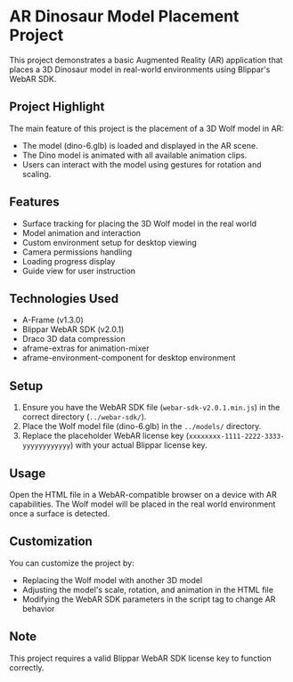 # AR Dinosaur Model Placement Project

This project demonstrates a basic Augmented Reality (AR) application that places a 3D Dinosaur model in real-world environments using Blippar's WebAR SDK.

## Project Highlight

The main feature of this project is the placement of a 3D Wolf model in AR:
- The model (dino-6.glb) is loaded and displayed in the AR scene.
- The Dino model is animated with all available animation clips.
- Users can interact with the model using gestures for rotation and scaling.

## Features

- Surface tracking for placing the 3D Wolf model in the real world
- Model animation and interaction
- Custom environment setup for desktop viewing
- Camera permissions handling
- Loading progress display
- Guide view for user instruction

## Technologies Used

- A-Frame (v1.3.0)
- Blippar WebAR SDK (v2.0.1)
- Draco 3D data compression
- aframe-extras for animation-mixer
- aframe-environment-component for desktop environment

## Setup

1. Ensure you have the WebAR SDK file (`webar-sdk-v2.0.1.min.js`) in the correct directory (`../webar-sdk/`).
2. Place the Wolf model file (dino-6.glb) in the `../models/` directory.
3. Replace the placeholder WebAR license key (`xxxxxxxx-1111-2222-3333-yyyyyyyyyyyy`) with your actual Blippar license key.

## Usage

Open the HTML file in a WebAR-compatible browser on a device with AR capabilities. The Wolf model will be placed in the real world environment once a surface is detected.

## Customization

You can customize the project by:
- Replacing the Wolf model with another 3D model
- Adjusting the model's scale, rotation, and animation in the HTML file
- Modifying the WebAR SDK parameters in the script tag to change AR behavior

## Note

This project requires a valid Blippar WebAR SDK license key to function correctly.